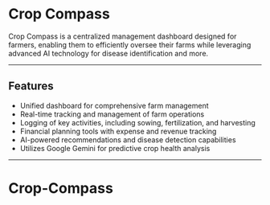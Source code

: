 # Crop Compass

Crop Compass is a centralized management dashboard designed for farmers, enabling them to efficiently oversee their farms while leveraging advanced AI technology for disease identification and more.

---

## Features

- Unified dashboard for comprehensive farm management
- Real-time tracking and management of farm operations
- Logging of key activities, including sowing, fertilization, and harvesting
- Financial planning tools with expense and revenue tracking
- AI-powered recommendations and disease detection capabilities
- Utilizes Google Gemini for predictive crop health analysis

---
# Crop-Compass
